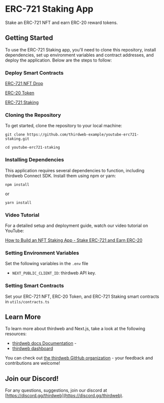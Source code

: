 # ERC-721 Staking App

Stake an ERC-721 NFT and earn ERC-20 reward tokens.

## Getting Started

To use the ERC-721 Staking app, you'll need to clone this repository, install dependencies, set up environment variables and contract addresses, and deploy the application. Below are the steps to follow:

### Deploy Smart Contracts
[ERC-721 NFT Drop](https://thirdweb.com/thirdweb.eth/DropERC721)

[ERC-20 Token](https://thirdweb.com/thirdweb.eth/TokenERC20)

[ERC-721 Staking](https://thirdweb.com/thirdweb.eth/NFTStake)

### Cloning the Repository

To get started, clone the repository to your local machine:
```
git clone https://github.com/thirdweb-example/youtube-erc721-staking.git
```
```
cd youtube-erc721-staking
```

### Installing Dependencies

This application requires several dependencies to function, including thirdweb Connect SDK. Install them using npm or yarn:

```
npm install
```
or
```
yarn install
```


### Video Tutorial

For a detailed setup and deployment guide, watch our video tutorial on YouTube:

[How to Build an NFT Staking App - Stake ERC-721 and Earn ERC-20](https://youtu.be/IsE4DYDuC_0)

### Setting Environment Variables

Set the following variables in the `.env` file

- `NEXT_PUBLIC_CLIENT_ID`: thirdweb API key.

### Setting Smart Contracts

Set your ERC-721 NFT, ERC-20 Token, and ERC-721 Staking smart contracts in `utils/contracts.ts`


## Learn More

To learn more about thirdweb and Next.js, take a look at the following resources:

- [thirdweb docs Documentation](https://portal.thirdweb.com) - 
- [thirdweb dashboard](https://thirdweb.com)

You can check out [the thirdweb GitHub organization](https://github.com/thirdweb-dev) - your feedback and contributions are welcome!

## Join our Discord!

For any questions, suggestions, join our discord at [https://discord.gg/thirdweb](https://discord.gg/thirdweb).